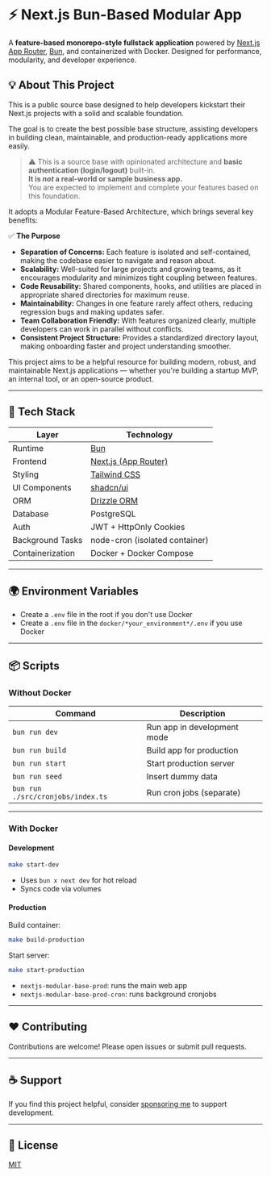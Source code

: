 # ⚡ Next.js Bun-Based Modular App

A **feature-based monorepo-style fullstack application** powered by [Next.js App Router](https://nextjs.org/docs/app), [Bun](https://bun.sh/), and containerized with Docker. Designed for performance, modularity, and developer experience.

## 💡 About This Project
This is a public source base designed to help developers kickstart their Next.js projects with a solid and scalable foundation.

The goal is to create the best possible base structure, assisting developers in building clean, maintainable, and production-ready applications more easily.

> ⚠️ This is a source base with opinionated architecture and **basic authentication (login/logout)** built-in. \
**It is _not_ a real-world or sample business app.** \
You are expected to implement and complete your features based on this foundation.

It adopts a Modular Feature-Based Architecture, which brings several key benefits:

✅ **The Purpose**
- **Separation of Concerns:** Each feature is isolated and self-contained, making the codebase easier to navigate and reason about.
- **Scalability:** Well-suited for large projects and growing teams, as it encourages modularity and minimizes tight coupling between features.
- **Code Reusability:** Shared components, hooks, and utilities are placed in appropriate shared directories for maximum reuse.
- **Maintainability:** Changes in one feature rarely affect others, reducing regression bugs and making updates safer.
- **Team Collaboration Friendly:** With features organized clearly, multiple developers can work in parallel without conflicts.
- **Consistent Project Structure:** Provides a standardized directory layout, making onboarding faster and project understanding smoother.

This project aims to be a helpful resource for building modern, robust, and maintainable Next.js applications — whether you're building a startup MVP, an internal tool, or an open-source product.

---

## 🚀 Tech Stack

| Layer            | Technology                                          |
|------------------|-----------------------------------------------------|
| Runtime          | [Bun](https://bun.sh/)                              |
| Frontend         | [Next.js (App Router)](https://nextjs.org/docs/app) |
| Styling          | [Tailwind CSS](https://tailwindcss.com)             |
| UI Components    | [shadcn/ui](https://ui.shadcn.com/)                 |
| ORM              | [Drizzle ORM](https://orm.drizzle.team/)            |
| Database         | PostgreSQL                                          |
| Auth             | JWT + HttpOnly Cookies                              |
| Background Tasks | node-cron (isolated container)                      |
| Containerization | Docker + Docker Compose                             |

---

## 🌍 Environment Variables

- Create a `.env` file in the root if you don't use Docker
- Create a `.env` file in the `docker/*your_environment*/.env` if you use Docker

---

## 📦 Scripts
### Without Docker

| Command                          | Description                      |
|----------------------------------|----------------------------------|
| `bun run dev`                    | Run app in development mode      |
| `bun run build`                  | Build app for production         |
| `bun run start`                  | Start production server          |
| `bun run seed`                   | Insert dummy data                |
| `bun run ./src/cronjobs/index.ts` | Run cron jobs (separate)        |

---

### With Docker

#### Development

```bash
make start-dev
```

- Uses `bun x next dev` for hot reload
- Syncs code via volumes

#### Production

Build container:
```bash
make build-production
```

Start server:
```bash
make start-production
```

- `nextjs-modular-base-prod`: runs the main web app
- `nextjs-modular-base-prod-cron`: runs background cronjobs
---

## ❤️ Contributing

Contributions are welcome! Please open issues or submit pull requests.

---

## ☕ Support

If you find this project helpful, consider [sponsoring me](FUNDING.yml) to support development.

---

## 📄 License

[MIT](LICENSE)
